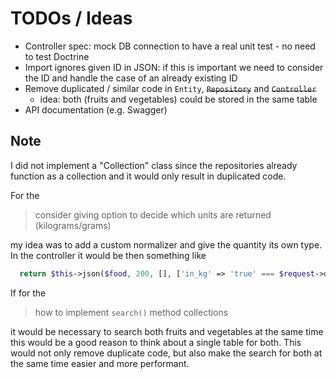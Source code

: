 # TODOs / Ideas

* Controller spec: mock DB connection to have a real unit test - no need to test Doctrine
* Import ignores given ID in JSON: if this is important we need to consider the ID and handle the case of an already existing ID
* Remove duplicated / similar code in `Entity`, ~~`Repository`~~ and ~~`Controller`~~
  * idea: both (fruits and vegetables) could be stored in the same table
* API documentation (e.g. Swagger)

## Note

I did not implement a "Collection" class since the repositories already function as a collection and it would only result in duplicated code.

For the

> consider giving option to decide which units are returned (kilograms/grams)

my idea was to add a custom normalizer and give the quantity its own type. In the controller it would be then something like

```php
  return $this->json($food, 200, [], ['in_kg' => 'true' === $request->query->get('in_kg')]);
```

If for the

> how to implement `search()` method collections

it would be necessary to search both fruits and vegetables at the same time this would be a good reason to think about a single table for both. This would not only remove duplicate code, but also make the search for both at the same time easier and more performant.

